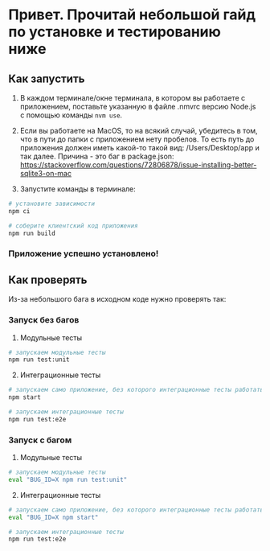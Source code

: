 # Привет. Прочитай небольшой гайд по установке и тестированию ниже

## Как запустить

1. В каждом терминале/окне терминала, в котором вы работаете с приложением, поставьте указанную в файле .nmvrc версию Node.js с помощью команды `nvm use`.
2. Если вы работаете на MacOS, то на всякий случай, убедитесь в том, что в пути до папки с приложением нету пробелов. То есть путь до приложения должен иметь какой-то такой вид: /Users/Desktop/app и так далее. Причина - это баг в package.json: https://stackoverflow.com/questions/72806878/issue-installing-better-sqlite3-on-mac

3. Запустите команды в терминале:
```sh
# установите зависимости
npm ci

# соберите клиентский код приложения
npm run build
```

### Приложение успешно установлено!

## Как проверять

Из-за небольшого бага в исходном коде нужно проверять так:

### Запуск без багов

1. Модульные тесты

```sh
# запускаем модульные тесты
npm run test:unit
```

2. Интеграционные тесты

```sh
# запускаем само приложение, без которого интеграционные тесты работать не будет
npm start

# запускаем интеграционные тесты
npm run test:e2e
```

### Запуск с багом

1. Модульные тесты

```sh
# запускаем модульные тесты
eval "BUG_ID=X npm run test:unit"
```

2. Интеграционные тесты 

```sh
# запускаем само приложение, без которого интеграционные тесты работать не будет
eval "BUG_ID=X npm start"

# запускаем интеграционные тесты
npm run test:e2e
```